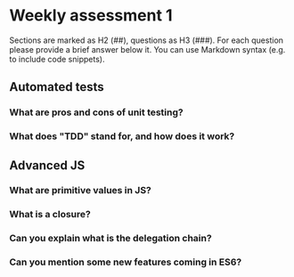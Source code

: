 # Weekly assessment 1

Sections are marked as H2 (##), questions as H3 (###).
For each question please provide a brief answer below it.
You can use Markdown syntax (e.g. to include code snippets).

## Automated tests


### What are pros and cons of unit testing?


### What does "TDD" stand for, and how does it work?


## Advanced JS


### What are primitive values in JS?


### What is a closure?


### Can you explain what is the delegation chain?


### Can you mention some new features coming in ES6?

